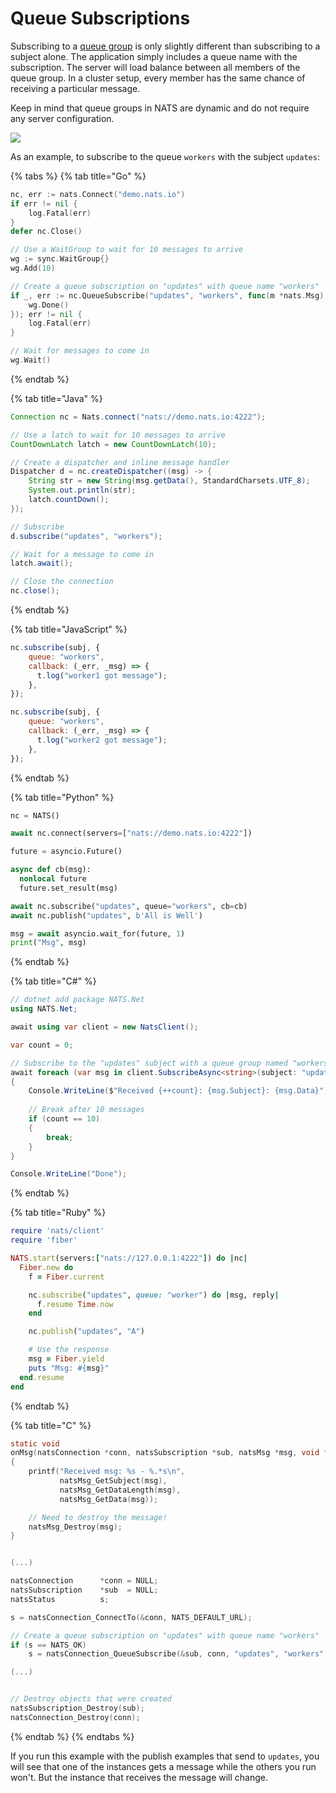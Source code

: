 # Queue Subscriptions

Subscribing to a [queue group](../../../nats-concepts/core-nats/queue-groups/queue.md) is only slightly different than subscribing to a subject alone. The application simply includes a queue name with the subscription. The server will load balance between all members of the queue group. In a cluster setup, every member has the same chance of receiving a particular message.

Keep in mind that queue groups in NATS are dynamic and do not require any server configuration.

![](../../../.gitbook/assets/queues.svg)

As an example, to subscribe to the queue `workers` with the subject `updates`:

{% tabs %}
{% tab title="Go" %}
```go
nc, err := nats.Connect("demo.nats.io")
if err != nil {
    log.Fatal(err)
}
defer nc.Close()

// Use a WaitGroup to wait for 10 messages to arrive
wg := sync.WaitGroup{}
wg.Add(10)

// Create a queue subscription on "updates" with queue name "workers"
if _, err := nc.QueueSubscribe("updates", "workers", func(m *nats.Msg) {
    wg.Done()
}); err != nil {
    log.Fatal(err)
}

// Wait for messages to come in
wg.Wait()
```
{% endtab %}

{% tab title="Java" %}
```java
Connection nc = Nats.connect("nats://demo.nats.io:4222");

// Use a latch to wait for 10 messages to arrive
CountDownLatch latch = new CountDownLatch(10);

// Create a dispatcher and inline message handler
Dispatcher d = nc.createDispatcher((msg) -> {
    String str = new String(msg.getData(), StandardCharsets.UTF_8);
    System.out.println(str);
    latch.countDown();
});

// Subscribe
d.subscribe("updates", "workers");

// Wait for a message to come in
latch.await(); 

// Close the connection
nc.close();
```
{% endtab %}

{% tab title="JavaScript" %}
```javascript
nc.subscribe(subj, {
    queue: "workers",
    callback: (_err, _msg) => {
      t.log("worker1 got message");
    },
});

nc.subscribe(subj, {
    queue: "workers",
    callback: (_err, _msg) => {
      t.log("worker2 got message");
    },
});
```
{% endtab %}

{% tab title="Python" %}
```python
nc = NATS()

await nc.connect(servers=["nats://demo.nats.io:4222"])

future = asyncio.Future()

async def cb(msg):
  nonlocal future
  future.set_result(msg)

await nc.subscribe("updates", queue="workers", cb=cb)
await nc.publish("updates", b'All is Well')

msg = await asyncio.wait_for(future, 1)
print("Msg", msg)
```
{% endtab %}

{% tab title="C#" %}
```csharp
// dotnet add package NATS.Net
using NATS.Net;

await using var client = new NatsClient();

var count = 0;

// Subscribe to the "updates" subject with a queue group named "workers"
await foreach (var msg in client.SubscribeAsync<string>(subject: "updates", queueGroup: "workers"))
{
    Console.WriteLine($"Received {++count}: {msg.Subject}: {msg.Data}");
    
    // Break after 10 messages
    if (count == 10)
    {
        break;
    }
}

Console.WriteLine("Done");
```
{% endtab %}

{% tab title="Ruby" %}
```ruby
require 'nats/client'
require 'fiber'

NATS.start(servers:["nats://127.0.0.1:4222"]) do |nc|
  Fiber.new do
    f = Fiber.current

    nc.subscribe("updates", queue: "worker") do |msg, reply|
      f.resume Time.now
    end

    nc.publish("updates", "A")

    # Use the response
    msg = Fiber.yield
    puts "Msg: #{msg}"
  end.resume
end
```
{% endtab %}

{% tab title="C" %}
```c
static void
onMsg(natsConnection *conn, natsSubscription *sub, natsMsg *msg, void *closure)
{
    printf("Received msg: %s - %.*s\n",
           natsMsg_GetSubject(msg),
           natsMsg_GetDataLength(msg),
           natsMsg_GetData(msg));

    // Need to destroy the message!
    natsMsg_Destroy(msg);
}


(...)

natsConnection      *conn = NULL;
natsSubscription    *sub  = NULL;
natsStatus          s;

s = natsConnection_ConnectTo(&conn, NATS_DEFAULT_URL);

// Create a queue subscription on "updates" with queue name "workers"
if (s == NATS_OK)
    s = natsConnection_QueueSubscribe(&sub, conn, "updates", "workers", onMsg, NULL);

(...)


// Destroy objects that were created
natsSubscription_Destroy(sub);
natsConnection_Destroy(conn);
```
{% endtab %}
{% endtabs %}

If you run this example with the publish examples that send to `updates`, you will see that one of the instances gets a message while the others you run won't. But the instance that receives the message will change.

